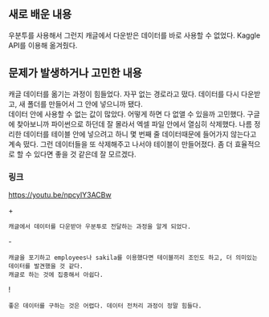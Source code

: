 ## 새로 배운 내용
우분투를 사용해서 그런지 캐글에서 다운받은 데이터를 바로 사용할 수 없었다. Kaggle API를 이용해 옮겨줬다.

## 문제가 발생하거나 고민한 내용
캐글 데이터를 옮기는 과정이 힘들었다. 자꾸 없는 경로라고 떴다. 데이터를 다시 다운받고, 새 폴더를 만들어서 그 안에 넣으니까 됐다.<br>
데이터 안에 사용할 수 없는 값이 많았다. 어떻게 하면 다 없앨 수 있을까 고민했다. 구글에 찾아보니까 파이썬으로 하던데 잘 몰라서 엑셀 파일 안에서 열심히 삭제했다. 나름 정리한 데이터를 테이블 안에 넣으려고 하니 몇 번째 줄 데이터때문에 들어가지 않는다고 계속 떴다. 그런 데이터들을 또 삭제해주고 나서야 테이블이 만들어졌다. 좀 더 효율적으로 할 수 있다면 좋을 것 같은데 잘 모르겠다.

### 링크
  https://youtu.be/npcyIY3ACBw
  
  \+
  ``` 
  캐글에서 데이터를 다운받아 우분투로 전달하는 과정을 알게 되었다.
  ``` 
  \- <br>
  ``` 
  캐글을 포기하고 employees나 sakila를 이용했다면 테이블끼리 조인도 하고, 더 의미있는 데이터를 발견했을 것 같다. 
  캐글로 하는 것에 집중해서 아쉽다.
  ``` 
  
  ! <br>
  ``` 
  좋은 데이터를 구하는 것은 어렵다. 데이터 전처리 과정이 정말 힘들다.
  ``` 
